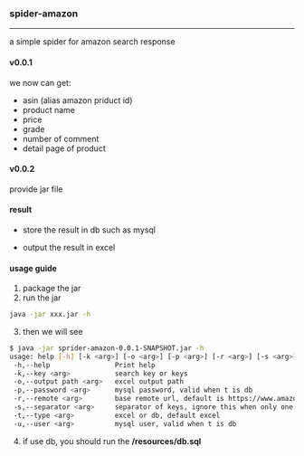 ### spider-amazon

---

a simple spider for amazon search response

#### v0.0.1
we now can get:
* asin (alias amazon priduct id)
* product name 
* price
* grade
* number of comment
* detail page of product

#### v0.0.2
provide jar file


#### result

- store the result in db such as mysql

- output the result in excel

#### usage guide
1. package the jar
2. run the jar 
```bash
java -jar xxx.jar -h
```
3. then we will see
```bash
$ java -jar sprider-amazon-0.0.1-SNAPSHOT.jar -h
usage: help [-h] [-k <arg>] [-o <arg>] [-p <arg>] [-r <arg>] [-s <arg>] [-t <arg>] [-u <arg>]
 -h,--help                Print help
 -k,--key <arg>           search key or keys
 -o,--output path <arg>   excel output path
 -p,--password <arg>      mysql password, valid when t is db
 -r,--remote <arg>        base remote url, default is https://www.amazon.com
 -s,--separator <arg>     separator of keys, ignore this when only one key
 -t,--type <arg>          excel or db, default excel
 -u,--user <arg>          mysql user, valid when t is db
```
4. if use db, you should run the **/resources/db.sql**